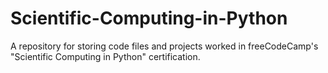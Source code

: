 # Scientific-Computing-in-Python
A repository for storing code files and projects worked in freeCodeCamp's "Scientific Computing in Python" certification.
